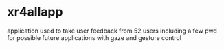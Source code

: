 # xr4allapp
application used to take user feedback from 52 users including a few pwd for possible future applications with gaze and gesture control 

